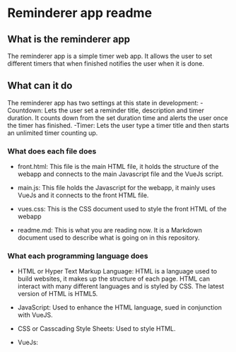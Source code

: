 # Reminderer app readme

## What is the reminderer app

The reminderer app is a simple timer web app. It allows the user to set different timers that when finished notifies the user when it is done.

## What can it do

The reminderer app has two settings at this state in development:
-Countdown: Lets the user set a reminder title, description and timer duration. It counts down from the set duration time and alerts the user once the timer has finished.
-Timer: Lets the user type a timer title and then starts an unlimited timer counting up.

### What does each file does

- front.html: This file is the main HTML file, it holds the structure of the webapp and connects to the main Javascript file and the VueJs script.

- main.js: This file holds the Javascript for the webapp, it mainly uses VueJs and it connects to the front HTML file.

- vues.css: This is the CSS document used to style the front HTML of the webapp

- readme.md: This is what you are reading now. It is a Markdown document used to describe what is going on in this repository.

### What each programming language does

- HTML or Hyper Text Markup Language: HTML is a language used to build websites, it makes up the structure of each page. HTML can interact with many different languages and is styled by CSS. The latest version of HTML is HTML5.

- JavaScript: Used to enhance the HTML language, sued in conjunction with VueJS.

- CSS or Casscading Style Sheets: Used to style HTML.

- VueJs:
